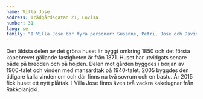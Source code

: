 ```yaml
---
name: Villa Jose
address: Trädgårdsgatan 21, Lovisa
number: 31
lang: se
family: "I Villa Jose bor fyra personer: Susanne, Petri, Jose och David Vauhkonen. Susanne är chef för ett vårdhem, Petri säkerhets- och kvalitetsexpert. Vår son Jose är född 2002 och David 2007.\nVi flyttade till Trädgårdsgatan 21 år 1999. På tomten växte högt gräs och husets målning flagade mot gatan. Gårdsbyggnadens tak var trasigt, det reparerade vi genast. Under den första renoveringen ersatte vi värmepannan från 1950-talet med en ny.\nDen del av husets nedre våning som vetter mot gatan är äldst, byggd i mitten av 1800-talet. Nedre våningen har byggts ut några gånger och på 1940-talet fick huset sin andra våning. De förra ägarna hade renoverat nedre våningen, vilket räckte gott och väl för oss i början. Vi bodde i nedre våningen och övre våningen fungerade som lagerutrymme.\n2002 fick vi vårt första barn, Jose, och behovet av utrymme ökade. Vi renoverade övre våningen 2006. Den kalla vinden förvandlades till en stor barnkammare, det gamla badrummet renoverades och gjordes större, och vi byggde en bastu. 2007 fick vi vår andra son, David. Såväl han som Jose är adopterade från Colombia. De har bägge varit små bebisar då de kommit till Finland.\nDå vi steg in i huset första gången blev vi genast förtjusta i det. Där fanns en god stämning, många skrymslen och rum som tilltalade och gav oss möjligheter att förverkliga våra idéer.\nDet har varit underbart att pojkarna inte har behövt flytta en enda gång. Vi har alla starka känsloband till huset och till Lovisa. Huset är väldigt kärt för oss, en viktig plats. Det är vårt hem."
---
```

Den äldsta delen av det gröna huset är byggt omkring 1850 och det första köpebrevet gällande fastigheten är från 1871. Huset har utvidgats senare både på bredden och på höjden. Delen mot gården byggdes i början av 1900-talet och vinden med mansardtak på 1940-talet. 2005 byggdes den tidigare kalla vinden om och där finns nu två sovrum och en bastu. År 2015 fick huset ett nytt plåttak. I Villa Jose finns även  två vackra kakelugnar från Rakkolanjoki.
